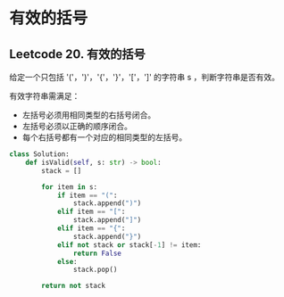 # 有效的括号


## Leetcode 20. 有效的括号
给定一个只包括 '('，')'，'{'，'}'，'['，']' 的字符串 s ，判断字符串是否有效。

有效字符串需满足：
* 左括号必须用相同类型的右括号闭合。
* 左括号必须以正确的顺序闭合。
* 每个右括号都有一个对应的相同类型的左括号。

<!--more-->

```python
class Solution:
    def isValid(self, s: str) -> bool:
        stack = []

        for item in s:
            if item == "(":
                stack.append(")")
            elif item == "[":
                stack.append("]")
            elif item == "{":
                stack.append("}")
            elif not stack or stack[-1] != item:
                return False
            else:
                stack.pop()

        return not stack

```

